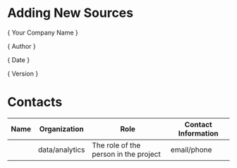 # Adding New Sources

{ Your Company Name }

{ Author  }

{ Date }

{ Version }

# Contacts

| Name | Organization   | Role                                  | Contact Information |
|------|----------------|---------------------------------------|---------------------|
|      | data/analytics | The role of the person in the project | email/phone         |
